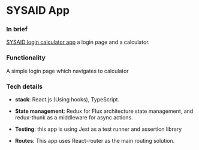# SYSAID App

### In brief

[SYSAID login calculator app]() a login page and a calculator.

### Functionality

A simple login page which navigates to calculator 
### Tech details

* **stack**: React.js (Using hooks), TypeScript.

* **State management**: Redux for Flux architecture state management, and redux-thunk as a middleware for async actions.

* **Testing**: this app is using Jest as a test runner and assertion library

* **Routes**: This app uses React-router as the main routing solution.
